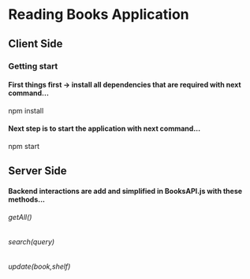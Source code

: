 # Reading Books Application
## Client Side 
### Getting start
#### First things first -> install all dependencies that are required with next command...
npm install
#### Next step is to start the application with next command...
npm start

## Server Side
#### Backend interactions are add and simplified in BooksAPI.js with these methods...
###### getAll()
###### search(query)
###### update(book,shelf)
